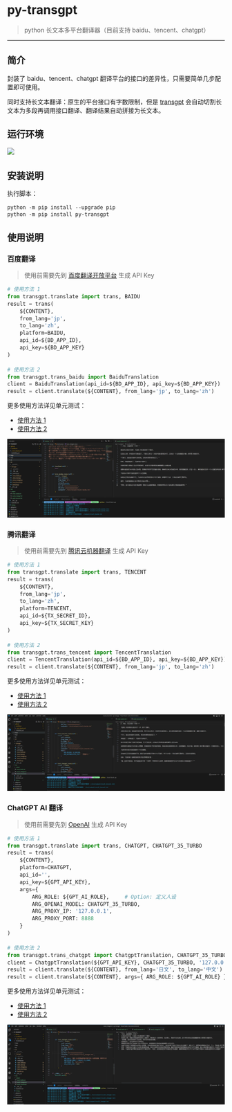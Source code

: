 # py-transgpt

> python 长文本多平台翻译器（目前支持 baidu、tencent、chatgpt）

------

## 简介

封装了 baidu、tencent、chatgpt 翻译平台的接口的差异性，只需要简单几步配置即可使用。

同时支持长文本翻译：原生的平台接口有字数限制，但是 [transgpt](https://github.com/EXP-Codes/py-transgpt) 会自动切割长文本为多段再调用接口翻译、翻译结果自动拼接为长文本。


## 运行环境

![](https://img.shields.io/badge/Python-3.8%2B-brightgreen.svg)


## 安装说明

执行脚本：

```
python -m pip install --upgrade pip
python -m pip install py-transgpt
```

## 使用说明

### 百度翻译

> 使用前需要先到 [百度翻译开放平台](https://fanyi-api.baidu.com/manage/developer) 生成 API Key

```python
# 使用方法 1
from transgpt.translate import trans, BAIDU
result = trans(
    ${CONTENT}, 
    from_lang='jp', 
    to_lang='zh', 
    platform=BAIDU, 
    api_id=${BD_APP_ID}, 
    api_key=${BD_APP_KEY}
)

# 使用方法 2
from transgpt.trans_baidu import BaiduTranslation
client = BaiduTranslation(api_id=${BD_APP_ID}, api_key=${BD_APP_KEY})
result = client.translate(${CONTENT}, from_lang='jp', to_lang='zh')
```

更多使用方法详见单元测试：

- [使用方法 1](https://github.com/EXP-Codes/py-transgpt/blob/ae843092be17c53cfd40686129fa9e2976418042/test/test.py#L70)
- [使用方法 2](https://github.com/EXP-Codes/py-transgpt/blob/ae843092be17c53cfd40686129fa9e2976418042/test/test.py#L84)

![](./imgs/baidu.jpg)


### 腾讯翻译

> 使用前需要先到 [腾讯云机器翻译](https://console.cloud.tencent.com/cam/capi) 生成 API Key

```python
# 使用方法 1
from transgpt.translate import trans, TENCENT
result = trans(
    ${CONTENT}, 
    from_lang='jp', 
    to_lang='zh', 
    platform=TENCENT, 
    api_id=${TX_SECRET_ID}, 
    api_key=${TX_SECRET_KEY}
)

# 使用方法 2
from transgpt.trans_tencent import TencentTranslation
client = TencentTranslation(api_id=${BD_APP_ID}, api_key=${BD_APP_KEY})
result = client.translate(${CONTENT}, from_lang='jp', to_lang='zh')
```

更多使用方法详见单元测试：

- [使用方法 1](https://github.com/EXP-Codes/py-transgpt/blob/ae843092be17c53cfd40686129fa9e2976418042/test/test.py#L109)
- [使用方法 2](https://github.com/EXP-Codes/py-transgpt/blob/ae843092be17c53cfd40686129fa9e2976418042/test/test.py#L127)

![](./imgs/tencent.jpg)


### ChatGPT AI 翻译

> 使用前需要先到 [OpenAI](https://platform.openai.com/account/api-keys) 生成 API Key

```python
# 使用方法 1
from transgpt.translate import trans, CHATGPT, CHATGPT_35_TURBO
result = trans(
    ${CONTENT}, 
    platform=CHATGPT, 
    api_id='', 
    api_key=${GPT_API_KEY}, 
    args={
        ARG_ROLE: ${GPT_AI_ROLE},     # Option: 定义人设
        ARG_OPENAI_MODEL: CHATGPT_35_TURBO, 
        ARG_PROXY_IP: '127.0.0.1', 
        ARG_PROXY_PORT: 8888
    }
)

# 使用方法 2
from transgpt.trans_chatgpt import ChatgptTranslation, CHATGPT_35_TURBO, ARG_ROLE
client = ChatgptTranslation(${GPT_API_KEY}, CHATGPT_35_TURBO, '127.0.0.1', 8888)
result = client.translate(${CONTENT}, from_lang='日文', to_lang='中文')     # 使用内置 AI 人设
result = client.translate(${CONTENT}, args={ ARG_ROLE: ${GPT_AI_ROLE} })    # 使用自定义 AI 人设
```

更多使用方法详见单元测试：

- [使用方法 1](https://github.com/EXP-Codes/py-transgpt/blob/ae843092be17c53cfd40686129fa9e2976418042/test/test.py#L156)
- [使用方法 2](https://github.com/EXP-Codes/py-transgpt/blob/ae843092be17c53cfd40686129fa9e2976418042/test/test.py#L176)

![](./imgs/chatgpt.jpg)

